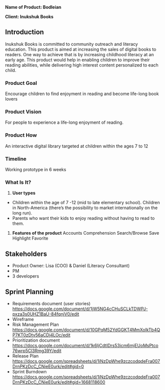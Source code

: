 **Name of Product: Bodleian** 

**Client: Inukshuk Books**

## ****Introduction****
Inukshuk Books is committed to community outreach and literacy education. This product is aimed at increasing the sales of digital books to readers. One way to achieve that is by increasing childhood literacy at an early age. This product would help in enabling children to improve their reading abilities, while delivering high interest content personalized to each child.

### **Product Goal**
Encourage children to find enjoyment in reading and become life-long book lovers

### **Product Vision**
For people to experience a life-long enjoyment of reading.

### **Product How**
An interactive digital library targeted at children within the ages 7 to 12 

### **Timeline**
Working prototype in 6 weeks

### **What Is It?**
1. **User types**
- Children within the age of 7 -12 (mid to late elementary school). Children in North-America (there’s the possibility to market internationally on the long run).
- Parents who want their kids to enjoy reading without having to read to them.
  
1. **Features of the product**
Accounts
Comprehension
Search/Browse
Save
Highlight
Favorite

## **Stakeholders**
- Product Owner: Lisa (COO) & Daniel (Literacy Consultant)
- PM
- 3 developers

## **Sprint Planning**
- Requirements document (user stories) https://docs.google.com/document/d/1jW5NG4cCHuSCLkTDWPJ-pxza3s0UHZ1BaU-84fqnjV0/edit 
- Wireframe 
- Risk Management Plan https://docs.google.com/document/d/10GPqM52YdGGKT4MmXoIkTb4QP7KT0zDtv56aCDj4LOc/edit 
- Prioritization document https://docs.google.com/document/d/1k6IjCdtIDrs53icm6mjEUoMsPtco76wrp5Cl3Rmg39Y/edit
- Release Plan https://docs.google.com/spreadsheets/d/1iNzDpWhe9zczcodqdeFra007DrnPKzDcC_CNieE0urk/edit#gid=0 
- Sprint Burndown https://docs.google.com/spreadsheets/d/1iNzDpWhe9zczcodqdeFra007DrnPKzDcC_CNieE0urk/edit#gid=1668118600 
